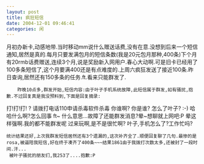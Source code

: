 ```yaml
---
layout: post
title: 疯狂短信 
date: 2004-12-01 09:46:41
categories: 闲
---
```

月初办新卡,动感地带.当时移动mm说什么赠送话费,没有在意.没想到后来一个短信通知,居然是真的.每月只要发满包月的短信条数(我是20元包月那种,400条)下个月有20rmb话费赠送,连续3个月,说是奖励新入网用户.春心大动啊.可是旧卡已经用了100多条短信了,这个月要满400还是有点难度的.上周六疯狂发送了接近100条.昨日查询,居然还有150多条的任务.ft.看来只能群发了.

        昨晚10点多,群发开始,短信内容:由于叶子手机系统故障,此短信属于群发,如有骚扰,抱歉.不过回复真是我没预料到,下面是回复摘录:


打!打!打!
?
请拨打电话110申请杀毒软件杀毒
你谁啊?
你是谁?
怎么了叶子?
:-)
哈哈什么啊?怎么回事
ft~
什么意思...故障了还能群发消息?晕~想聊就上网吧:P
晕这样强啊.我的都不能群发呢
过来玩啊,是不是很忙啊?
叶子,手机怎么了?工作忙吗?

    统计结果还好,上次我群发短信居然还有3个遗漏的,这次补齐全了.顺便回复聊了几句.最惨的是rosa,被逼陪我短信,好在终于凑齐了400条~~~结果1861由于我拨打次数太多,还被封了一段时间.汗...
     被叶子骚扰的朋友们,我253了....抱歉:P 